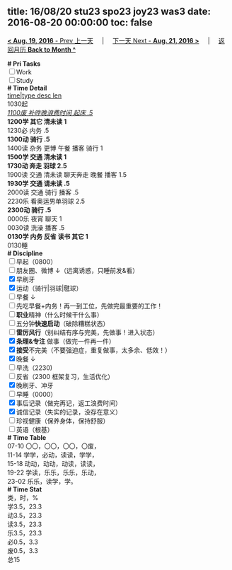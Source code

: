 title: 16/08/20 stu23 spo23 joy23 was3
date: 2016-08-20 00:00:00
toc: false
---
[**< Aug. 19, 2016** - Prev 上一天](/lifelogs/2016/08/d19.html) &nbsp; &nbsp; | &nbsp; &nbsp; [下一天 Next - **Aug. 21, 2016 >**](/lifelogs/2016/08/d21.html) &nbsp; &nbsp; |  &nbsp; &nbsp; [返回月历 **Back to Month ^**](/lifelogs/2016/08/index.html)
<br/><div><b># Pri Tasks</b></div><div><input type="checkbox"/>Work</div><div><input type="checkbox"/>Study</div><div><b># Time Detail</b></div><div><u>time|type desc len</u></div><div>1030起</div><div><u><i>1100废 补昨晚浪费时间 起床 .5</i></u></div><div><b>1200学 其它 清未读 1</b></div><div>1230必 内务 .5</div><div><b>1300动 骑行 .5</b></div><div>1400读 杂务 更博 午餐 播客 骑行 1</div><div><b>1500学 交通 清未读 1</b></div><div><b>1730动 奔走 羽球 2.5</b></div><div>1900读 交通 清未读 聊天奔走 晚餐 播客 1.5</div><div><b>1930学 交通 请未读 .5</b></div><div>2000读 交通 骑行 播客 .5</div><div>2230乐 看奥运男单羽球 2.5</div><div><b>2300动 骑行 .5</b></div><div>0000乐 夜宵 聊天 1</div><div>0030读 洗澡 播客 .5</div><div><b>0130学 内务 反省 读书 其它 1</b></div><div>0130睡</div><div><b># Discipline</b></div><div><input type="checkbox"/>早起（0800）</div><div><input type="checkbox"/>朋友圈、微博 ↓（远离诱惑，只睡前发&amp;看）</div><div><input checked="true" type="checkbox"/>早刷牙</div><div><input checked="true" type="checkbox"/>运动（骑行|羽球|毽球）</div><div><input type="checkbox"/>早餐 ↓</div><div><input type="checkbox"/>先吃早餐+内务！再一到工位，先做完最重要的工作！</div><div><input type="checkbox"/><b>职业</b>精神（什么时候干什么事）</div><div><input type="checkbox"/>五分钟<b>快速启动</b>（破除糟糕状态）</div><div><input type="checkbox"/><b>雷厉风行</b>（别纠结有序与完美，先做事！进入状态）</div><div><input checked="true" type="checkbox"/><b>条理&amp;专注</b> 做事（做完一件再一件）</div><div><input checked="true" type="checkbox"/><b>接受</b>不完美（不要强迫症，重复做事，太多余、低效！）</div><div><input checked="true" type="checkbox"/>晚餐 ↓</div><div><input type="checkbox"/>早洗（2230)</div><div><input type="checkbox"/>反省（2300 框架复习，生活优化）</div><div><input checked="true" type="checkbox"/>晚刷牙、冲牙</div><div><input type="checkbox"/>早睡（0000）</div><div><input checked="true" type="checkbox"/>事后记录（做完再记，返工浪费时间）</div><div><input checked="true" type="checkbox"/>诚信记录（失实的记录，没存在意义）</div><div><input type="checkbox"/>珍视健康（保养身体，保持舒服）</div><div><input type="checkbox"/>英语（根基）</div><div><b># Time Table</b></div><div>07-10 〇〇，〇〇，〇〇，〇废，</div><div>11-14 学学，必动，读读，学学，</div><div>15-18 动动，动动，动读，读读，</div><div>19-22 学读，乐乐，乐乐，乐动，</div><div>23-02 乐乐，读学，学。</div><div><b># Time Stat</b></div><div>类，时，%</div><div>学3.5，23.3</div><div>动3.5，23.3</div><div>读3.5，23.3</div><div>乐3.5，23.3</div><div>必0.5，3.3</div><div>废0.5，3.3</div><div>总15</div>
